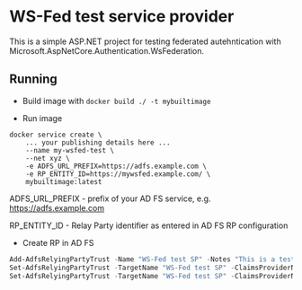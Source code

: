 # WS-Fed test service provider

This is a simple ASP.NET project for testing federated autehntication with Microsoft.AspNetCore.Authentication.WsFederation.

## Running

* Build image with `docker build ./ -t mybuiltimage`

* Run image

```shell
docker service create \
    ... your publishing details here ...
    --name my-wsfed-test \
    --net xyz \
    -e ADFS_URL_PREFIX=https://adfs.example.com \
    -e RP_ENTITY_ID=https://mywsfed.example.com/ \
    mybuiltimage:latest

```

ADFS_URL_PREFIX - prefix of your AD FS service, e.g. https://adfs.example.com

RP_ENTITY_ID - Relay Party identifier as entered in AD FS RP configuration

* Create RP in AD FS

```powershell
Add-AdfsRelyingPartyTrust -Name "WS-Fed test SP" -Notes "This is a test" -Identifier https://mywsfed.example.com/ -WSFedEndpoint https://mywsfed.example.com/signin-wsfed -IssuanceAuthorizationRules '@RuleTemplate = "AllowAllAuthzRule" => issue(Type = "http://schemas.microsoft.com/authorization/claims/permit", Value = "true");' -IssueOAuthRefreshTokensTo NoDevice
Set-AdfsRelyingPartyTrust -TargetName "WS-Fed test SP" -ClaimsProviderName @("Active Directory")
Set-AdfsRelyingPartyTrust -TargetName "WS-Fed test SP" -ClaimsProviderName @("Other claims provider")
```